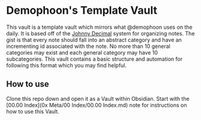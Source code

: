 # Demophoon's Template Vault

This vault is a template vault which mirrors what @demophoon uses on the daily.
It is based off of the [Johnny Decimal](https://johnnydecimal.com/) system for
organizing notes. The gist is that every note should fall into an abstract
category and have an incrementing id associated with the note. No more than 10
general categories may exist and each general category may have 10
subcategories. This vault contains a basic structure and automation for
following this format which you may find helpful.

## How to use

Clone this repo down and open it as a Vault within Obsidian. Start with the
[00.00 Index](0x Meta/00 Index/00.00 Index.md) note for instructions on how to
use this Vault.